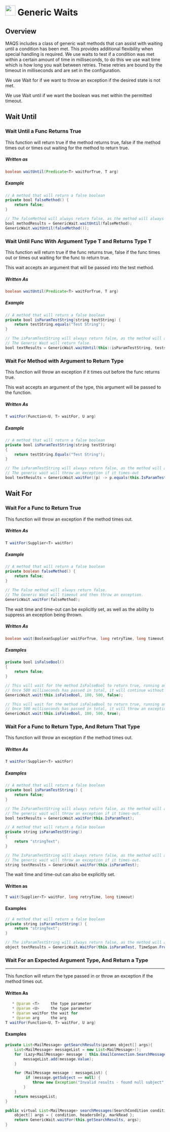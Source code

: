 # <img src="resources/MAQSf.jpg" height="32" width="32"> Generic Waits

## Overview
MAQS includes a class of generic wait methods that can assist with waiting until a condition has been met. This provides additional flexibility when special handling is required.
We use waits to test if a condition was met within a certain amount of time in milliseconds, to do this we use wait time which is how long you wait between retries.
These retries are bound by the timeout in milliseconds and are set in the configuration.

We use Wait for if we want to throw an exception if the desired state is not met.  

We use Wait until if we want the boolean was met within the permitted timeout.

## Wait Until
### Wait Until a Func Returns True
This function will return true if the method returns true, false if the method times out or times out waiting for the method to return true.
##### Written as
```java
boolean waitUntil(Predicate<T> waitForTrue, T arg)
```
##### Example
```java
// A method that will return a false boolean
private bool falseMethod() {
    return false;
}

// The falseMethod will always return false, as the method will always return false.  The Generic Wait will return false.
bool methodResults = GenericWait.waitUntil(falseMethod);  
GenericWait.waitUntil(falseMethod());
```

### Wait Until Func With Argument Type T and Returns Type T
This function will return true if the func returns true, false if the func times out or times out waiting for the func to return true.

This wait accepts an argument that will be passed into the test method.
##### Written As
```java
boolean waitUntil(Predicate<T> waitForTrue, T arg)
```
##### Example

```java
// A method that will return a false boolean
private bool isParamTestString(string testString) {
    return testString.equals("Test String");
}

// The isParamTestString will always return false, as the method will always return false.  
// The Generic Wait will return false.
bool textResults = GenericWait.waitUntil(this::isParamTestString, teststring + "3");
```
### Wait For Method with Argument to Return Type
This function will throw an exception if it times out before the func returns true.

This wait accepts an argument of the type, this argument will be passed to the function.
##### Written As
```java
T waitFor(Function<U, T> waitFor, U arg)
```
##### Example
```java
// A method that will return a false boolean
private bool isParamTestString(string testString)
{
    return testString.Equals("Test String");
}

// The isParamTestString will always return false, as the method will always return false.  
// The generic wait will throw an exception if it times-out
bool textResults = GenericWait.waitFor((p) -> p.equals(this.IsParamTestString, "Bad"));
```

## Wait For

### Wait For a Func to Return True
This function will throw an exception if the method times out.

##### Written As
```java
T waitFor(Supplier<T> waitFor)
```
##### Example
```java 
// A method that will return a false boolean
private boolean falseMethod() {
    return false;
}

// The False method will always return false.  
// The Generic Wait will timeout and then throw an exception.
GenericWait.waitFor(falseMethod);

```
The wait time and time-out can be explicitly set, as well as the ability to suppress an exception being thrown.
##### Written As
```java
boolean wait(BooleanSupplier waitForTrue, long retryTime, long timeout, boolean throwException)
```
##### Examples
```java
private bool isFalseBool()
{
    return false;
}

// This will wait for the method IsFalseBool to return true, running and re-running the method every 100 milliseconds
// Once 500 milliseconds has passed in total, it will continue without throwing an exception
GenericWait.wait(this.isFalseBool, 100, 500, false);

// This will wait for the method isFalseBool to return true, running and re-running the method every 100 milliseconds
// Once 500 milliseconds has passed in total, it will throw an exception
GenericWait.wait(this.isFalseBool, 100, 500, true);
```

### Wait For a Func to Return Type, And Return That Type
This function will throw an exception if the method times out.

##### Written As
```java
T waitFor(Supplier<T> waitFor)
```

##### Examples
```java
// A method that will return a false boolean
private bool isParamTestString() {
    return false;
}

// The IsParamTestString will always return false, as the method will always return false.  
// The generic wait will throw an exception if it times-out.
bool textResults = GenericWait.waitFor(this.IsParamTest);
```

```java
// A method that will return a false boolean
private string isParamTestString()
{
    return "stringText";
}

// The IsParamTestString will always return false, as the method will always return false.  
// The generic wait will throw an exception if it times-out.
string textResults = GenericWait.waitFor(this.isParamTest);
```
The wait time and time-out can also be explicitly set.

#### Written as
```java
T wait(Supplier<T> waitFor, long retryTime, long timeout)
```
#### Examples
```java
// A method that will return a false boolean
private string isParamTestString() {
    return "stringText";
}

// The isParamTestString will always return false, as the method will always return false.  The generic wait will throw an exception if it times-out.
object textResults = GenericWait.WaitFor(this.isParamTest, TimeSpan.FromMilliseconds(100), TimeSpan.FromMilliseconds(500));
```

### Wait For an Expected Argument Type, And Return a Type
--------------
This function will return the type passed in or throw an exception if the method times out.

#### Written As
```java
   * @param <T>     the type parameter
   * @param <U>     the type parameter
   * @param waitFor the wait for
   * @param arg     the arg
T waitFor(Function<U, T> waitFor, U arg)
```
#### Examples
```java
private List<MailMessage> getSearchResults(params object[] args){
    List<MailMessage> messageList = new List<MailMessage>();
    for (Lazy<MailMessage> message : this.EmailConnection.SearchMessages((SearchCondition)args[0], (bool)args[1], (bool)args[2])) {
        messageList.add(message.Value);
    }

    for (MailMessage message : messageList) {
         if (message.getSubject == null) {
            throw new Exception("Invalid results - found null subject");
        }
    }
    return messageList;
}

public virtual List<MailMessage> searchMessages(SearchCondition condition, boolean headersOnly, bool markRead) {
    object[] args = { condition, headersOnly, markRead };
    return GenericWait.waitFor(this.getSearchResults, args);
}
```